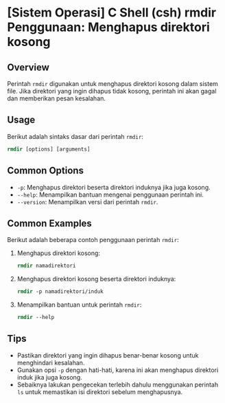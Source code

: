 # [Sistem Operasi] C Shell (csh) rmdir Penggunaan: Menghapus direktori kosong

## Overview
Perintah `rmdir` digunakan untuk menghapus direktori kosong dalam sistem file. Jika direktori yang ingin dihapus tidak kosong, perintah ini akan gagal dan memberikan pesan kesalahan.

## Usage
Berikut adalah sintaks dasar dari perintah `rmdir`:

```csh
rmdir [options] [arguments]
```

## Common Options
- `-p`: Menghapus direktori beserta direktori induknya jika juga kosong.
- `--help`: Menampilkan bantuan mengenai penggunaan perintah ini.
- `--version`: Menampilkan versi dari perintah `rmdir`.

## Common Examples
Berikut adalah beberapa contoh penggunaan perintah `rmdir`:

1. Menghapus direktori kosong:
   ```csh
   rmdir namadirektori
   ```

2. Menghapus direktori kosong beserta direktori induknya:
   ```csh
   rmdir -p namadirektori/induk
   ```

3. Menampilkan bantuan untuk perintah `rmdir`:
   ```csh
   rmdir --help
   ```

## Tips
- Pastikan direktori yang ingin dihapus benar-benar kosong untuk menghindari kesalahan.
- Gunakan opsi `-p` dengan hati-hati, karena ini akan menghapus direktori induk jika juga kosong.
- Sebaiknya lakukan pengecekan terlebih dahulu menggunakan perintah `ls` untuk memastikan isi direktori sebelum menghapusnya.